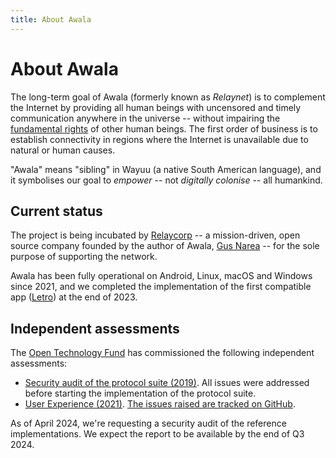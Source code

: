 ```yaml
---
title: About Awala
---
```


# About Awala

The long-term goal of Awala (formerly known as _Relaynet_) is to complement the Internet by providing all human beings with uncensored and timely communication anywhere in the universe -- without impairing the [fundamental rights](https://www.un.org/en/universal-declaration-human-rights/) of other human beings. The first order of business is to establish connectivity in regions where the Internet is unavailable due to natural or human causes.

"Awala" means "sibling" in Wayuu (a native South American language), and it symbolises our goal to _empower_ -- not _digitally colonise_ -- all humankind.

## Current status

The project is being incubated by [Relaycorp](https://relaycorp.tech) -- a mission-driven, open source company founded by the author of Awala, [Gus Narea](https://gus.engineer) -- for the sole purpose of supporting the network.

Awala has been fully operational on Android, Linux, macOS and Windows since 2021, 
and we completed the implementation of the first compatible app ([Letro](https://letro.app/en/)) at the end of 2023.

## Independent assessments

The [Open Technology Fund](https://www.opentech.fund/) has commissioned the following independent assessments:

- [Security audit of the protocol suite (2019)](/archives/security-audit-2019-03.pdf). All issues were addressed before starting the implementation of the protocol suite.
- [User Experience (2021)](/archives/ux-assessment-2021.pdf). [The issues raised are tracked on GitHub](https://github.com/relaycorp/relayverse/issues/32).

As of April 2024, we're requesting a security audit of the reference implementations.
We expect the report to be available by the end of Q3 2024.
